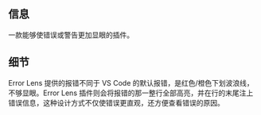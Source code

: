 ## 信息

一款能够使错误或警告更加显眼的插件。

## 细节

Error Lens 提供的报错不同于 VS Code 的默认报错，是红色/橙色下划波浪线，不够显眼。Error Lens 插件则会将报错的那一整行全部高亮，并在行的末尾注上错误信息，这种设计方式不仅使错误更直观，还方便查看错误的原因。